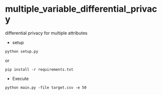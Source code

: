 # multiple_variable_differential_privacy
differential privacy for multiple attributes

* setup 
```
python setup.py
```
or 
```
pip install -r requirements.txt
```

* Execute
```
python main.py -file target.csv -e 50
```
